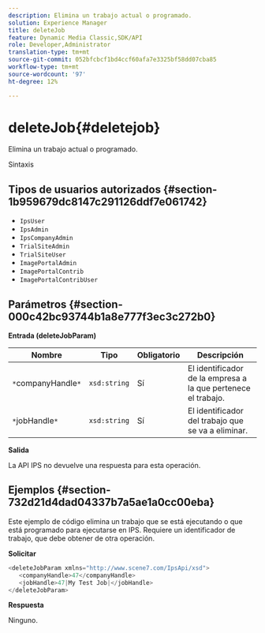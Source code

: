 ```yaml
---
description: Elimina un trabajo actual o programado.
solution: Experience Manager
title: deleteJob
feature: Dynamic Media Classic,SDK/API
role: Developer,Administrator
translation-type: tm+mt
source-git-commit: 052bfcbcf1bd4ccf60afa7e3325bf58dd07cba85
workflow-type: tm+mt
source-wordcount: '97'
ht-degree: 12%

---
```



# deleteJob{#deletejob}

Elimina un trabajo actual o programado.

Sintaxis

## Tipos de usuarios autorizados {#section-1b959679dc8147c291126ddf7e061742}

* `IpsUser`
* `IpsAdmin`
* `IpsCompanyAdmin`
* `TrialSiteAdmin`
* `TrialSiteUser`
* `ImagePortalAdmin`
* `ImagePortalContrib`
* `ImagePortalContribUser`

## Parámetros {#section-000c42bc93744b1a8e777f3ec3c272b0}

**Entrada (deleteJobParam)**

| Nombre | Tipo | Obligatorio | Descripción |
|---|---|---|---|
| `*`companyHandle`*` | `xsd:string` | Sí | El identificador de la empresa a la que pertenece el trabajo. |
| `*`jobHandle`*` | `xsd:string` | Sí | El identificador del trabajo que se va a eliminar. |

**Salida**

La API IPS no devuelve una respuesta para esta operación.

## Ejemplos {#section-732d21d4dad04337b7a5ae1a0cc00eba}

Este ejemplo de código elimina un trabajo que se está ejecutando o que está programado para ejecutarse en IPS. Requiere un identificador de trabajo, que debe obtener de otra operación.

**Solicitar**

```java
<deleteJobParam xmlns="http://www.scene7.com/IpsApi/xsd">
   <companyHandle>47</companyHandle>
   <jobHandle>47|My Test Job|</jobHandle>
</deleteJobParam>
```

**Respuesta**

Ninguno.
